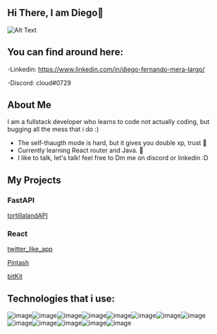 ## Hi There, I am Diego🖖
![Alt Text](https://media.giphy.com/media/jIqh3ym2s7GU/giphy.gif)
## You can find around here:
 -Linkedin: https://www.linkedin.com/in/diego-fernando-mera-largo/
 
 -Discord: cloud#0729
 
 ## About Me 

I am a fullstack developer who learns to code not actually coding, but bugging  all the mess that i do :)

 - The self-thaugth mode is hard, but it gives you double xp, trust 🧠
 - Currently learning React router and Java. 🌱
 - I like to talk, let's talk! feel free to Dm me on discord or linkedin :D
  
 ## My Projects
 
 ### FastAPI
 
[tortillalandAPI](https://github.com/sora-san-df/TortillaLand_API)

### React
[twitter_like_app](https://github.com/sora-san-df/twitter_like_app) 

[Pintash](https://github.com/sora-san-df/Pintash)

[bitKit](https://github.com/sora-san-df/8bitKit)


 
 ## Technologies that i use:
 
 ![image](https://img.shields.io/badge/CSS3-1572B6?style=for-the-badge&logo=css3&logoColor=white)![image](https://img.shields.io/badge/HTML5-E34F26?style=for-the-badge&logo=html5&logoColor=white})![image](https://img.shields.io/badge/JavaScript-323330?style=for-the-badge&logo=javascript&logoColor=F7DF1E)![image](https://img.shields.io/badge/Python-FFD43B?style=for-the-badge&logo=python&logoColor=blue)![image](https://img.shields.io/badge/Babel-F9DC3E?style=for-the-badge&logo=babel&logoColor=white)![image](https://img.shields.io/badge/Django-092E20?style=for-the-badge&logo=django&logoColor=green)![image](https://img.shields.io/badge/Flask-000000?style=for-the-badge&logo=flask&logoColor=white)![image](https://img.shields.io/badge/npm-CB3837?style=for-the-badge&logo=npm&logoColor=white)![image](https://img.shields.io/badge/React-20232A?style=for-the-badge&logo=react&logoColor=61DAFB)![image](https://img.shields.io/badge/GIT-E44C30?style=for-the-badge&logo=git&logoColor=white)![image]( 	https://img.shields.io/badge/Webpack-8DD6F9?style=for-the-badge&logo=Webpack&logoColor=white)![image](https://img.shields.io/badge/Figma-F24E1E?style=for-the-badge&logo=figma&logoColor=white)![image](https://img.shields.io/badge/fastapi-109989?style=for-the-badge&logo=FASTAPI&logoColor=white)

